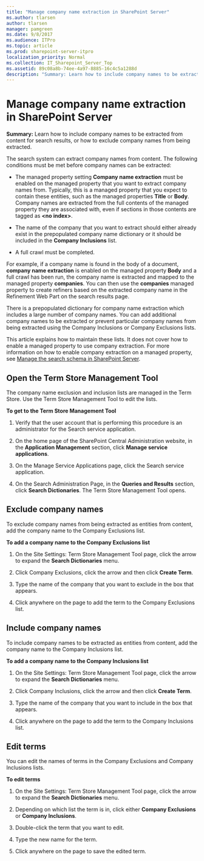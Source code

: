 ```yaml
---
title: "Manage company name extraction in SharePoint Server"
ms.author: tlarsen
author: tlarsen
manager: pamgreen
ms.date: 9/8/2017
ms.audience: ITPro
ms.topic: article
ms.prod: sharepoint-server-itpro
localization_priority: Normal
ms.collection: IT_Sharepoint_Server_Top
ms.assetid: 89c08a8b-74ee-4a97-8885-16c4c5a1288d
description: "Summary: Learn how to include company names to be extracted from content for search results, or how to exclude company names from being extracted."
---
```


# Manage company name extraction in SharePoint Server

 **Summary:** Learn how to include company names to be extracted from content for search results, or how to exclude company names from being extracted. 
  
The search system can extract company names from content. The following conditions must be met before company names can be extracted: 
  
- The managed property setting **Company name extraction** must be enabled on the managed property that you want to extract company names from. Typically, this is a managed property that you expect to contain these entities, such as the managed properties **Title** or **Body**. Company names are extracted from the full contents of the managed property they are associated with, even if sections in those contents are tagged as **\<no index\>**. 
    
- The name of the company that you want to extract should either already exist in the prepopulated company name dictionary or it should be included in the **Company Inclusions** list. 
    
- A full crawl must be completed. 
    
For example, if a company name is found in the body of a document, **company name extraction** is enabled on the managed property **Body** and a full crawl has been run, the company name is extracted and mapped to the managed property **companies**. You can then use the **companies** managed property to create refiners based on the extracted company name in the Refinement Web Part on the search results page. 
  
There is a prepopulated dictionary for company name extraction which includes a large number of company names. You can add additional company names to be extracted or prevent particular company names from being extracted using the Company Inclusions or Company Exclusions lists. 
  
This article explains how to maintain these lists. It does not cover how to enable a managed property to use company extraction. For more information on how to enable company extraction on a managed property, see [Manage the search schema in SharePoint Server](manage-the-search-schema.md). 
  
    
## Open the Term Store Management Tool
<a name="CE_Open_TS"> </a>

The company name exclusion and inclusion lists are managed in the Term Store. Use the Term Store Management Tool to edit the lists.
  
 **To get to the Term Store Management Tool**
  
1. Verify that the user account that is performing this procedure is an administrator for the Search service application. 
    
2. On the home page of the SharePoint Central Administration website, in the **Application Management** section, click **Manage service applications**.
    
3. On the Manage Service Applications page, click the Search service application.
    
4. On the Search Administration Page, in the **Queries and Results** section, click **Search Dictionaries**. The Term Store Management Tool opens.
    
## Exclude company names
<a name="CE_Exclude"> </a>

To exclude company names from being extracted as entities from content, add the company name to the Company Exclusions list.
  
 **To add a company name to the Company Exclusions list**
  
1. On the Site Settings: Term Store Management Tool page, click the arrow to expand the **Search Dictionaries** menu. 
    
2. Click Company Exclusions, click the arrow and then click **Create Term**. 
    
3. Type the name of the company that you want to exclude in the box that appears. 
    
4. Click anywhere on the page to add the term to the Company Exclusions list.
    
## Include company names
<a name="CE_Include"> </a>

To include company names to be extracted as entities from content, add the company name to the Company Inclusions list.
  
 **To add a company name to the Company Inclusions list**
  
1. On the Site Settings: Term Store Management Tool page, click the arrow to expand the **Search Dictionaries** menu. 
    
2. Click Company Inclusions, click the arrow and then click **Create Term**. 
    
3. Type the name of the company that you want to include in the box that appears. 
    
4. Click anywhere on the page to add the term to the Company Inclusions list.
    
## Edit terms
<a name="CE_Edit"> </a>

You can edit the names of terms in the Company Exclusions and Company Inclusions lists. 
  
 **To edit terms**
  
1. On the Site Settings: Term Store Management Tool page, click the arrow to expand the **Search Dictionaries** menu. 
    
2. Depending on which list the term is in, click either **Company Exclusions** or **Company Inclusions**.
    
3. Double-click the term that you want to edit. 
    
4. Type the new name for the term. 
    
5. Click anywhere on the page to save the edited term.
    

